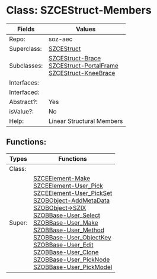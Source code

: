
# Class:	SZCEStruct-Members

| Fields | Values |
| --------- | --------- |
| Repo: | soz-aec |
| Superclass: | [SZCEStruct](SZCEStruct.html) |
| Subclasses: | [SZCEStruct-Brace](SZCEStruct-Brace.html) <br> [SZCEStruct-PortalFrame](SZCEStruct-PortalFrame.html) <br> [SZCEStruct-KneeBrace](SZCEStruct-KneeBrace.html) |
| Interfaces: |  |
| Interfaced: |  |
| Abstract?: | Yes |
| isValue?: | No |
| Help: | Linear Structural Members |


## Functions:

| Types | Functions |
| --------- | --------- |
| Class: |  |
| Super: | [SZCEElement-Make](SZCEElement.html) <br> [SZCEElement-User_Pick](SZCEElement.html) <br> [SZCEElement-User_PickSet](SZCEElement.html) <br> [SZOBObject-AddMetaData](SZOBObject.html) <br> [SZOBObject->SZIX](SZOBObject.html) <br> [SZOBBase-User_Select](SZOBBase.html) <br> [SZOBBase-User_Make](SZOBBase.html) <br> [SZOBBase-User_Method](SZOBBase.html) <br> [SZOBBase-User_ObjectKey](SZOBBase.html) <br> [SZOBBase-User_Edit](SZOBBase.html) <br> [SZOBBase-User_Clone](SZOBBase.html) <br> [SZOBBase-User_PickNode](SZOBBase.html) <br> [SZOBBase-User_PickModel](SZOBBase.html) |


